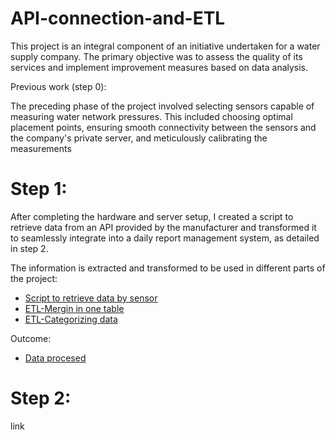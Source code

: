 # API-connection-and-ETL

This project is an integral component of an initiative undertaken for a water supply company. The primary objective was to assess the quality of its services and implement improvement measures based on data analysis.

Previous work (step 0):

The preceding phase of the project involved selecting sensors capable of measuring water network pressures. This included choosing optimal placement points, ensuring smooth connectivity between the sensors and the company's private server, and meticulously calibrating the measurements

# Step 1:

After completing the hardware and server setup, I created a script to retrieve data from an API provided by the manufacturer and transformed it to seamlessly integrate into a daily report management system, as detailed in step 2.

The information is extracted and transformed to be used in different parts of the project:

* [Script to retrieve data by sensor](https://github.com/jmpividori/API-connection-and-ETL/blob/main/Request%20by%20sensors.py)
* [ETL-Mergin in one table](https://github.com/jmpividori/API-connection-and-ETL/blob/main/Request%20merging%20all%20data.py)
* [ETL-Categorizing data](https://github.com/jmpividori/API-connection-and-ETL/blob/main/Request%20data%20by%20quality.py)

Outcome:
  
* [Data procesed](https://github.com/jmpividori/API-connection-and-ETL/tree/main/CSV)

# Step 2:

link
